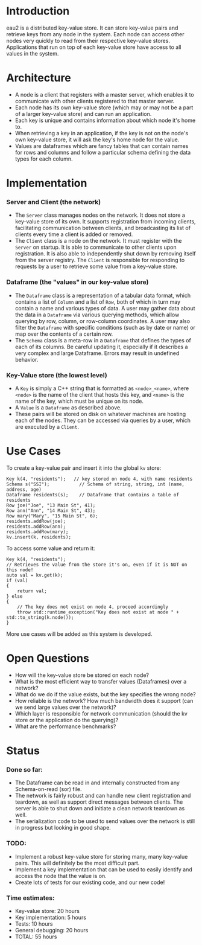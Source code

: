 # Introduction
eau2 is a distributed key-value store. It can store key-value pairs and retrieve keys from any node in the system. Each node can access other nodes very quickly to read from their respective key-value stores. Applications that run on top of each key-value store have access to all values in the system.

# Architecture
* A node is a client that registers with a master server, which enables it to communicate with other clients registered to that master server.
* Each node has its own key-value store (which may or may not be a part of a larger key-value store) and can run an application.
* Each key is unique and contains information about which node it's home to. 
* When retrieving a key in an application, if the key is not on the node's own key-value store, it will ask the key's home node for the value. 
* Values are dataframes which are fancy tables that can contain names for rows and columns and follow a particular schema defining the data types for each column.

# Implementation
### Server and Client (the network)
* The `Server` class manages nodes on the network. It does not store a key-value store of its own. It supports registration from incoming clients, facilitating communication between clients, and broadcasting its list of clients every time a client is added or removed.
* The `Client` class is a node on the network. It must register with the `Server` on startup. It is able to communicate to other clients upon registration. It is also able to independently shut down by removing itself from the server registry. The `Client` is responsible for responding to requests by a user to retrieve some value from a key-value store. 

### Dataframe (the "values" in our key-value store)
* The `Dataframe` class is a representation of a tabular data format, which contains a list of `Column` and a list of `Row`, both of which in turn may contain a name and various types of data. A user may gather data about the data in a `Dataframe` via various querying methods, which allow querying by row, column, or row-column coordinates. A user may also filter the `Dataframe` with specific conditions (such as by date or name) or map over the contents of a certain row.
* The `Schema` class is a meta-row in a `Dataframe` that defines the types of each of its columns. Be careful updating it, especially if it describes a very complex and large Dataframe. Errors may result in undefined behavior.

### Key-Value store (the lowest level)
* A `Key` is simply a C++ string that is formatted as `<node>_<name>`, where `<node>` is the name of the client that hosts this key, and `<name>` is the name of the key, which must be unique on its node.
* A `Value` is a `Dataframe` as described above.
* These pairs will be stored on disk on whatever machines are hosting each of the nodes. They can be accessed via queries by a user, which are executed by a `Client`.

# Use Cases
To create a key-value pair and insert it into the global `kv` store:
```
Key k(4, "residents");   // key stored on node 4, with name residents
Schema s("SSI");           // Schema of string, string, int (name, address, age)
Dataframe residents(s);    // Dataframe that contains a table of residents
Row joe("Joe", "13 Main St", 41);
Row ann("Ann", "14 Main St", 43);
Row mary("Mary", "15 Main St", 6);
residents.addRow(joe);
residents.addRow(ann);
residents.addRow(mary);
kv.insert(k, residents);
```
To access some value and return it:
```
Key k(4, "residents");
// Retrieves the value from the store it's on, even if it is NOT on this node!
auto val = kv.get(k);
if (val)
{
    return val;
} else
{
    // The key does not exist on node 4, proceed accordingly
    throw std::runtime_exception("Key does not exist at node " + std::to_string(k.node());
}
```
More use cases will be added as this system is developed.

# Open Questions
* How will the key-value store be stored on each node?
* What is the most efficient way to transfer values (Dataframes) over a network?
* What do we do if the value exists, but the key specifies the wrong node?
* How reliable is the network? How much bandwidth does it support (can we send large values over the network)?
* Which layer is responsible for network communication (should the kv store or the application do the querying)?
* What are the performance benchmarks?

# Status
### Done so far:
* The Dataframe can be read in and internally constructed from any Schema-on-read (sor) file. 
* The network is fairly robust and can handle new client registration and teardown, as well as support direct messages between clients. The server is able to shut down and initiate a clean network teardown as well. 
* The serialization code to be used to send values over the network is still in progress but looking in good shape.

### TODO:
* Implement a robust key-value store for storing many, many key-value pairs. This will definitely be the most difficult part.
* Implement a key implementation that can be used to easily identify and access the node that the value is on.
* Create lots of tests for our existing code, and our new code!

### Time estimates:
* Key-value store: 20 hours
* Key implementation: 5 hours
* Tests: 10 hours
* General debugging: 20 hours
* TOTAL: 55 hours